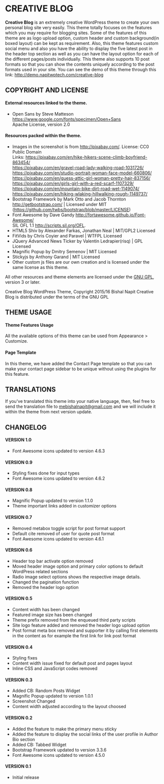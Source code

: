 # CREATIVE BLOG
**Creative Blog** is an extremely creative WordPress theme to create your own personal blog site very easily. This theme totally focuses on the features which you may require for blogging sites. Some of the features of this theme are as logo upload option, custom header and custom background(in boxed layout) can be kept as requirement. Also, this theme features custom social menu and also you have the ability to display the five latest post in the header top section as well as you can have the layout option for each of the different pages/posts individually. This theme also supports 10 post formats so that you can show the contents uniquely according to the post formats used in your site. You can see the demo of this theme through this link: http://demo.napitwptech.com/creative-blog

## COPYRIGHT AND LICENSE
#### External resources linked to the theme.
* Open Sans by Steve Matteson https://www.google.com/fonts/specimen/Open+Sans  
  Apache License, version 2.0

#### Resources packed within the theme.
* Images in the screenshot is from http://pixabay.com/. License: CC0 Public Domain  
  Links: https://pixabay.com/en/hike-hikers-scene-climb-boyfriend-863454/  
         https://pixabay.com/en/gravel-road-lady-walking-road-1031726/  
         https://pixabay.com/en/studio-portrait-woman-face-model-660806/  
         https://pixabay.com/en/guess-attic-girl-woman-pretty-hair-837156/  
         https://pixabay.com/en/girls-girl-with-a-red-scarf-1107329/  
         https://pixabay.com/en/mountain-bike-dirt-road-wet-1149074/  
         https://pixabay.com/en/hiking-wlaking-hillwalking-rough-1149737/  
* Bootstrap Framework by Mark Otto and Jacob Thornton http://getbootstrap.com/ | Licensed under MIT (https://github.com/twbs/bootstrap/blob/master/LICENSE)
* Font Awesome by Dave Gandy http://fortawesome.github.io/Font-Awesome/  
  SIL OFL 1.1 http://scripts.sil.org/OFL.
* HTML5 Shiv by Alexander Farkas, Jonathan Neal | MIT/GPL2 Licensed
* FitVids by Chris Coyier and Paravel | WTFPL Licensed
* JQuery Advanced News Ticker by Valentin Ledrapier(risq) | GPL Licensed
* Magnific Popup by Dmitry Semenov | MIT Licensed
* Stickyjs by Anthony Garand | MIT Licensed
* Other custom js files are our own creation and is licensed under the same license as this theme.

All other resources and theme elements are licensed under the [GNU GPL](http://www.gnu.org/licenses/gpl-3.0.txt), version 3 or later.

Creative Blog WordPress Theme, Copyright 2015/16 Bishal Napit
Creative Blog is distributed under the terms of the GNU GPL

## THEME USAGE
#### Theme Features Usage
All the available options of this theme can be used from Appearance > Customize.

#### Page Template
In this theme, we have added the Contact Page template so that you can make your contact page sidebar to be unique without using the plugins for this feature.

## TRANSLATIONS
If you've translated this theme into your native language, then, feel free to send the translation file to mebishalnapit@gmail.com and we will include it within the theme from next version update.

## CHANGELOG
#### VERSION 1.0
* Font Awesome icons updated to version 4.6.3

#### VERSION 0.9
* Styling fixes done for input types
* Font Awesome icons updated to version 4.6.2

#### VERSION 0.8
* Magnific Popup updated to version 1.1.0
* Theme important links added in customizer options

#### VERSION 0.7
* Removed metabox toggle script for post format support
* Default cite removed of user for quote post format
* Font Awesome icons updated to version 4.6.1

#### VERSION 0.6
* Header top bar activate option removed
* Moved header image option and primary color options to default WordPress related sections
* Radio image select options shows the respective image details.
* Changed the pagination function
* Removed the header logo option

#### VERSION 0.5
* Content width has been changed
* Featured image size has been changed
* Theme prefix removed from the enqueued third party scripts
* Site logo feature added and removed the header logo upload option
* Post format meta box removed and supporter it by calling first elements in the content as for example the first link for link post format

#### VERSION 0.4
* Styling fixes
* Content width issue fixed for default post and pages layout
* Inline CSS and JavaScript codes removed

#### VERSION 0.3
* Added CB: Random Posts Widget
* Magnific Popup updated to version 1.0.1
* Screenshot Changed
* Content width adjusted according to the layout choosed

#### VERSION 0.2
* Added the feature to make the primary menu sticky
* Added the feature to display the social links of the user profile in Author Bio section
* Added CB: Tabbed Widget
* Bootstrap Framework updated to version 3.3.6
* Font Awesome icons updated to version 4.5.0

#### VERSION 0.1
* Initial release